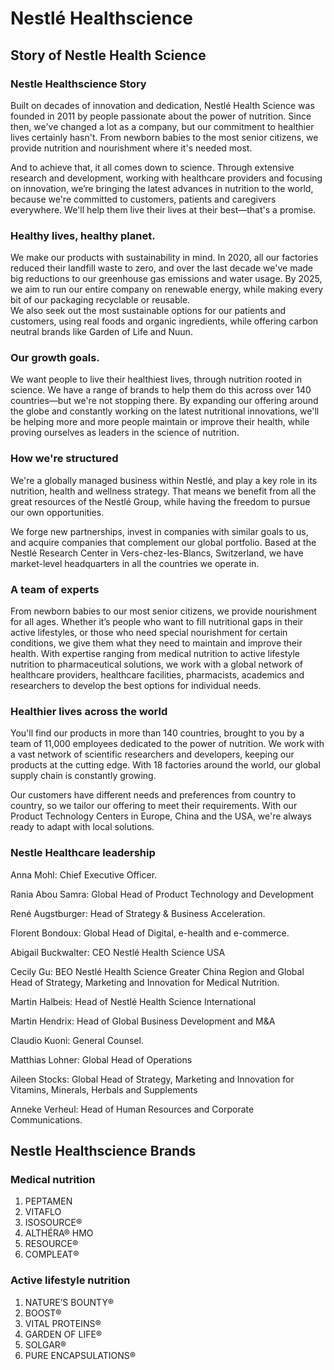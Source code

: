 # Nestlé Healthscience

## Story of Nestle Health Science

### Nestle Healthscience Story  

Built on decades of innovation and dedication, Nestlé Health Science was founded in 2011 by people passionate about the power of nutrition. Since then, we've changed a lot as a company, but our commitment to healthier lives certainly hasn't. From newborn babies to the most senior citizens, we provide nutrition and nourishment where it's needed most.  

And to achieve that, it all comes down to science. Through extensive research and development, working with healthcare providers and focusing on innovation, we’re bringing the latest advances in nutrition to the world, because we're committed to customers, patients and caregivers everywhere. We'll help them live their lives at their best—that's a promise.

### Healthy lives, healthy planet. 

We make our products with sustainability in mind. In 2020, all our factories reduced their landfill waste to zero, and over the last decade we've made big reductions to our greenhouse gas emissions and water usage. By 2025, we aim to run our entire company on renewable energy, while making every bit of our packaging recyclable or reusable.  
We also seek out the most sustainable options for our patients and customers, using real foods and organic ingredients, while offering carbon neutral brands like Garden of Life and Nuun. 

### Our growth goals. 

We want people to live their healthiest lives, through nutrition rooted in science. We have a range of brands to help them do this across over 140 countries—but we're not stopping there. By expanding our offering around the globe and constantly working on the latest nutritional innovations, we'll be helping more and more people maintain or improve their health, while proving ourselves as leaders in the science of nutrition. 

### How we're structured  

We're a globally managed business within Nestlé, and play a key role in its nutrition, health and wellness strategy. That means we benefit from all the great resources of the Nestlé Group, while having the freedom to pursue our own opportunities.  

We forge new partnerships, invest in companies with similar goals to us, and acquire companies that complement our global portfolio. Based at the Nestlé Research Center in Vers-chez-les-Blancs, Switzerland, we have market-level headquarters in all the countries we operate in.  

### A team of experts

From newborn babies to our most senior citizens, we provide nourishment for all ages. Whether it’s people who want to fill nutritional gaps in their active lifestyles, or those who need special nourishment for certain conditions, we give them what they need to maintain and improve their health. With expertise ranging from medical nutrition to active lifestyle nutrition to pharmaceutical solutions, we work with a global network of healthcare providers, healthcare facilities, pharmacists, academics and researchers to develop the best options for individual needs.

### Healthier lives across the world

You'll find our products in more than 140 countries, brought to you by a team of 11,000 employees dedicated to the power of nutrition. We work with a vast network of scientific researchers and developers, keeping our products at the cutting edge. With 18 factories around the world, our global supply chain is constantly growing.  

Our customers have different needs and preferences from country to country, so we tailor our offering to meet their requirements. With our Product Technology Centers in Europe, China and the USA, we're always ready to adapt with local solutions. 

### Nestle Healthcare leadership

Anna Mohl: Chief Executive Officer.  

Rania Abou Samra: Global Head of Product Technology and Development  

René Augstburger: Head of Strategy & Business Acceleration. 

Florent Bondoux: Global Head of Digital, e-health and e-commerce. 

Abigail Buckwalter: CEO Nestlé Health Science USA  

Cecily Gu: BEO Nestlé Health Science Greater China Region and Global Head of Strategy, Marketing and Innovation for Medical Nutrition. 

Martin Halbeis: Head of Nestlé Health Science International  

Martin Hendrix: Head of Global Business Development and M&A  

Claudio Kuoni: General Counsel. 

Matthias Lohner: Global Head of Operations  

Aileen Stocks: Global Head of Strategy, Marketing and Innovation for Vitamins, Minerals, Herbals and Supplements  

Anneke Verheul: Head of Human Resources and Corporate Communications.  

## Nestle Healthscience Brands

### Medical nutrition

1. PEPTAMEN
2. VITAFLO
3. ISOSOURCE®
4. ALTHÉRA® HMO
5. RESOURCE®
6. COMPLEAT®

### Active lifestyle nutrition

1. NATURE’S BOUNTY®
2. BOOST®
3. VITAL PROTEINS®
4. GARDEN OF LIFE®
5. SOLGAR®
6. PURE ENCAPSULATIONS®







